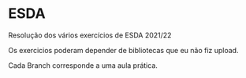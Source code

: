 # ESDA
Resolução dos vários exercícios de ESDA 2021/22

Os exercicios poderam depender de bibliotecas que eu não fiz upload.

Cada Branch corresponde a uma aula prática.

